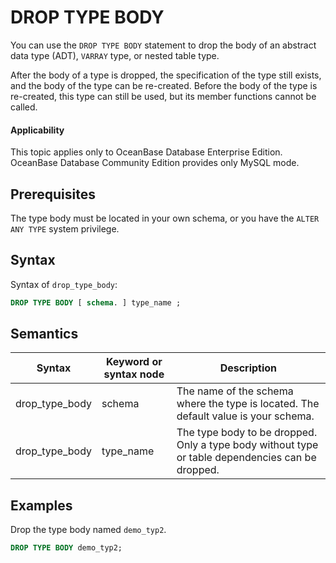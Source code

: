 DROP TYPE BODY
===================================

You can use the `DROP TYPE BODY` statement to drop the body of an abstract data type (ADT), `VARRAY` type, or nested table type.

After the body of a type is dropped, the specification of the type still exists, and the body of the type can be re-created. Before the body of the type is re-created, this type can still be used, but its member functions cannot be called.

<main id="notice" >
    <h4>Applicability</h4>
    <p>This topic applies only to OceanBase Database Enterprise Edition. OceanBase Database Community Edition provides only MySQL mode. </p>
  </main>

Prerequisites
-------------------------

The type body must be located in your own schema, or you have the `ALTER ANY TYPE` system privilege.

Syntax
-----------------------

Syntax of `drop_type_body`:

```sql
DROP TYPE BODY [ schema. ] type_name ;
```



Semantics
-----------------------



| Syntax         | Keyword or syntax node | Description                                                                                       |
|----------------|------------------------|---------------------------------------------------------------------------------------------------|
| drop_type_body | schema                 | The name of the schema where the type is located. The default value is your schema.               |
| drop_type_body | type_name              | The type body to be dropped.  Only a type body without type or table dependencies can be dropped. |



Examples
-----------------------

Drop the type body named `demo_typ2`.

```sql
DROP TYPE BODY demo_typ2;
```


